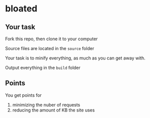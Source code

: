# bloated
## Your task

Fork this repo, then clone it to your computer

Source files are located in the `source` folder

Your task is to minify everything, as much as you can get away with.

Output everything in the `build` folder


## Points
You get points for
1. minimizing the nuber of requests
2. reducing the amount of KB the site uses